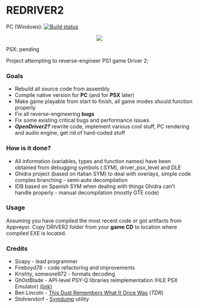 # REDRIVER2

PC (Windows):
[![Build status](https://ci.appveyor.com/api/projects/status/smxrjad2rf4fg0py/branch/master?svg=true)](https://ci.appveyor.com/project/SoapyMan/redriver2/branch/master)
<p align="center">
<a href="https://streamable.com/4p8rx5"><img src="https://i.ibb.co/qJ5PJXj/aaa.png"/><a>
 </p>

 PSX: pending
 
Project attempting to reverse-engineer PS1 game Driver 2;

### Goals
- Rebuild all source code from assembly
- Compile native version for **PC** (and for **PSX** later)
- Make game playable from start to finish, all game modes should function properly
- Fix all reverse-engineering **bugs**
- Fix some existing critical bugs and performance issues
- ***OpenDriver2?*** rewrite code, implement various cool stuff, PC rendering and audio engine, get rid of hard-coded stuff

### How is it done?
- All information (variables, types and function names) have been obtained from debugging symbols (.SYM), driver_psx_level and DLE
- Ghidra project (based on Italian SYM) to deal with overlays, simple code complex branching - semi-auto decompilation
- IDB based on Spanish SYM when dealing with things Ghidra can't handle properly - manual decompilation (mostly GTE code)

### Usage
Assuming you have compiled the most recent code or got artifacts from Appveyor. 
Copy DRIVER2 folder from your **game CD** to location where compiled EXE is located.

### Credits
- Soapy - lead programmer
- Fireboyd78 - code refactoring and improvements
- Krishty, someone972 - formats decoding
- Gh0stBlade - API-level PSY-Q libraries reimplementation (HLE PSX Emulator) [(link)](https://github.com/tomb5/tomb5)
- Ben Lincoln - [This Dust Remembers What It Once Was](https://www.beneaththewaves.net/Software/This_Dust_Remembers_What_It_Once_Was.html) (*TDR*)
- Stohrendorf - [Symdump](https://github.com/stohrendorf/symdump) utility
